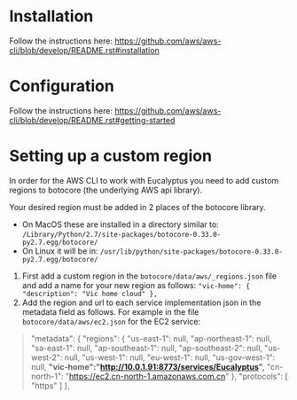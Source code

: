 # Installation
Follow the instructions here:
https://github.com/aws/aws-cli/blob/develop/README.rst#installation

# Configuration
Follow the instructions here:
https://github.com/aws/aws-cli/blob/develop/README.rst#getting-started

# Setting up a custom region
In order for the AWS CLI to work with Eucalyptus you need to add custom regions to botocore (the underlying AWS api library).

Your desired region must be added in 2 places of the botocore library.
* On MacOS these are installed in a directory similar to:  `/Library/Python/2.7/site-packages/botocore-0.33.0-py2.7.egg/botocore/`
* On Linux it will be in: `/usr/lib/python/site-packages/botocore-0.33.0-py2.7.egg/botocore/`

1. First add a custom region in the `botocore/data/aws/_regions.json` file and add a name for your new region as follows:
`"vic-home": {
        "description": "Vic home cloud"
    },`
2. Add the region and url to each service implementation json in the metadata field as follows. For example in the file `botocore/data/aws/ec2.json` for the EC2 service:

> "metadata": {
>         "regions": {
>             "us-east-1": null,
>             "ap-northeast-1": null,
>             "sa-east-1": null,
>             "ap-southeast-1": null,
>             "ap-southeast-2": null,
>             "us-west-2": null,
>             "us-west-1": null,
>             "eu-west-1": null,
>             "us-gov-west-1": null,
>             **"vic-home":"http://10.0.1.91:8773/services/Eucalyptus",**
>             "cn-north-1": "https://ec2.cn-north-1.amazonaws.com.cn"
>         },
>         "protocols": [
>             "https"
>         ]
>     },